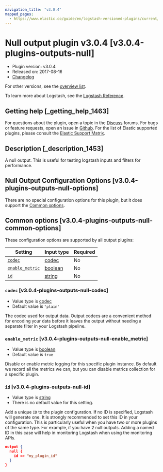 ```yaml
---
navigation_title: "v3.0.4"
mapped_pages:
  - https://www.elastic.co/guide/en/logstash-versioned-plugins/current/v3.0.4-plugins-outputs-null.html
---
```


# Null output plugin v3.0.4 [v3.0.4-plugins-outputs-null]


* Plugin version: v3.0.4
* Released on: 2017-08-16
* [Changelog](https://github.com/logstash-plugins/logstash-output-null/blob/v3.0.4/CHANGELOG.md)

For other versions, see the [overview list](output-null-index.md).

To learn more about Logstash, see the [Logstash Reference](logstash://reference/index.md).

## Getting help [_getting_help_1463]

For questions about the plugin, open a topic in the [Discuss](http://discuss.elastic.co) forums. For bugs or feature requests, open an issue in [Github](https://github.com/logstash-plugins/logstash-output-null). For the list of Elastic supported plugins, please consult the [Elastic Support Matrix](https://www.elastic.co/support/matrix#matrix_logstash_plugins).


## Description [_description_1453]

A null output. This is useful for testing logstash inputs and filters for performance.


## Null Output Configuration Options [v3.0.4-plugins-outputs-null-options]

There are no special configuration options for this plugin, but it does support the [Common options](v3-0-4-plugins-outputs-null.md#v3.0.4-plugins-outputs-null-common-options).


## Common options [v3.0.4-plugins-outputs-null-common-options]

These configuration options are supported by all output plugins:

| Setting | Input type | Required |
| --- | --- | --- |
| [`codec`](v3-0-4-plugins-outputs-null.md#v3.0.4-plugins-outputs-null-codec) | [codec](logstash://reference/configuration-file-structure.md#codec) | No |
| [`enable_metric`](v3-0-4-plugins-outputs-null.md#v3.0.4-plugins-outputs-null-enable_metric) | [boolean](logstash://reference/configuration-file-structure.md#boolean) | No |
| [`id`](v3-0-4-plugins-outputs-null.md#v3.0.4-plugins-outputs-null-id) | [string](logstash://reference/configuration-file-structure.md#string) | No |

### `codec` [v3.0.4-plugins-outputs-null-codec]

* Value type is [codec](logstash://reference/configuration-file-structure.md#codec)
* Default value is `"plain"`

The codec used for output data. Output codecs are a convenient method for encoding your data before it leaves the output without needing a separate filter in your Logstash pipeline.


### `enable_metric` [v3.0.4-plugins-outputs-null-enable_metric]

* Value type is [boolean](logstash://reference/configuration-file-structure.md#boolean)
* Default value is `true`

Disable or enable metric logging for this specific plugin instance. By default we record all the metrics we can, but you can disable metrics collection for a specific plugin.


### `id` [v3.0.4-plugins-outputs-null-id]

* Value type is [string](logstash://reference/configuration-file-structure.md#string)
* There is no default value for this setting.

Add a unique `ID` to the plugin configuration. If no ID is specified, Logstash will generate one. It is strongly recommended to set this ID in your configuration. This is particularly useful when you have two or more plugins of the same type. For example, if you have 2 null outputs. Adding a named ID in this case will help in monitoring Logstash when using the monitoring APIs.

```json
output {
  null {
    id => "my_plugin_id"
  }
}
```



